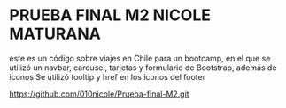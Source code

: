 # PRUEBA FINAL M2 NICOLE MATURANA
este es un código sobre viajes en Chile para un bootcamp, en el que se utilizó un navbar, carousel, tarjetas y formulario de Bootstrap, además de iconos
Se utilizó tooltip y href en los iconos del footer

https://github.com/010nicole/Prueba-final-M2.git